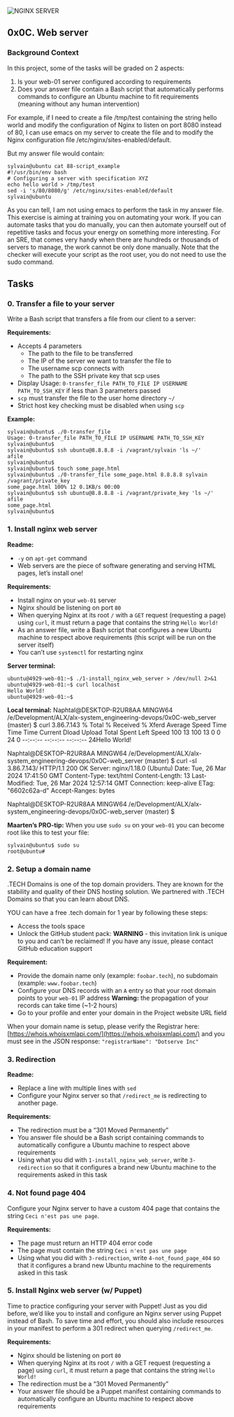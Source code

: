 
![NGINX SERVER](https://s3.amazonaws.com/intranet-projects-files/holbertonschool-sysadmin_devops/266/8Gu52Qv.png)

## 0x0C. Web server

### Background Context

In this project, some of the tasks will be graded on 2 aspects:

1. Is your web-01 server configured according to requirements
2. Does your answer file contain a Bash script that automatically performs commands to configure an Ubuntu machine to fit requirements (meaning without any human intervention)

For example, if I need to create a file /tmp/test containing the string hello world and modify the configuration of Nginx to listen on port 8080 instead of 80, I can use emacs on my server to create the file and to modify the Nginx configuration file /etc/nginx/sites-enabled/default.

But my answer file would contain:

```
sylvain@ubuntu cat 88-script_example
#!/usr/bin/env bash
# Configuring a server with specification XYZ
echo hello world > /tmp/test
sed -i 's/80/8080/g' /etc/nginx/sites-enabled/default
sylvain@ubuntu
```

As you can tell, I am not using emacs to perform the task in my answer file. This exercise is aiming at training you on automating your work. If you can automate tasks that you do manually, you can then automate yourself out of repetitive tasks and focus your energy on something more interesting. For an SRE, that comes very handy when there are hundreds or thousands of servers to manage, the work cannot be only done manually. Note that the checker will execute your script as the root user, you do not need to use the sudo command.


## Tasks

### 0. Transfer a file to your server

Write a Bash script that transfers a file from our client to a server:

**Requirements:**

- Accepts 4 parameters
  - The path to the file to be transferred
  - The IP of the server we want to transfer the file to
  - The username scp connects with
  - The path to the SSH private key that scp uses
- Display Usage: `0-transfer_file PATH_TO_FILE IP USERNAME PATH_TO_SSH_KEY` if less than 3 parameters passed
- `scp` must transfer the file to the user home directory `~/`
- Strict host key checking must be disabled when using `scp`

**Example:**

```
sylvain@ubuntu$ ./0-transfer_file
Usage: 0-transfer_file PATH_TO_FILE IP USERNAME PATH_TO_SSH_KEY
sylvain@ubuntu$
sylvain@ubuntu$ ssh ubuntu@8.8.8.8 -i /vagrant/sylvain 'ls ~/'
afile
sylvain@ubuntu$
sylvain@ubuntu$ touch some_page.html
sylvain@ubuntu$ ./0-transfer_file some_page.html 8.8.8.8 sylvain /vagrant/private_key
some_page.html 100% 12 0.1KB/s 00:00
sylvain@ubuntu$ ssh ubuntu@8.8.8.8 -i /vagrant/private_key 'ls ~/'
afile
some_page.html
sylvain@ubuntu$
```


### 1. Install nginx web server

**Readme:**

- `-y` on `apt-get` command
- Web servers are the piece of software generating and serving HTML pages, let’s install one!

**Requirements:**

- Install nginx on your `web-01` server
- Nginx should be listening on port `80`
- When querying Nginx at its root `/` with a `GET` request (requesting a page) using `curl`, it must return a page that contains the string `Hello World!`
- As an answer file, write a Bash script that configures a new Ubuntu machine to respect above requirements (this script will be run on the server itself)
- You can’t use `systemctl` for restarting nginx

**Server terminal:**

```
ubuntu@4929-web-01:~$ ./1-install_nginx_web_server > /dev/null 2>&1
ubuntu@4929-web-01:~$ curl localhost
Hello World!
ubuntu@4929-web-01:~$

```


**Local terminal:**
Naphtal@DESKTOP-R2UR8AA MINGW64 /e/Development/ALX/alx-system_engineering-devops/0x0C-web_server (master)
$ curl 3.86.7.143
  % Total    % Received % Xferd  Average Speed   Time    Time     Time  Current
                                 Dload  Upload   Total   Spent    Left  Speed
100    13  100    13    0     0     24      0 --:--:-- --:--:-- --:--:--    24Hello World!


Naphtal@DESKTOP-R2UR8AA MINGW64 /e/Development/ALX/alx-system_engineering-devops/0x0C-web_server (master)
$ curl -sI 3.86.7.143/
HTTP/1.1 200 OK
Server: nginx/1.18.0 (Ubuntu)
Date: Tue, 26 Mar 2024 17:41:50 GMT
Content-Type: text/html
Content-Length: 13
Last-Modified: Tue, 26 Mar 2024 12:57:14 GMT
Connection: keep-alive
ETag: "6602c62a-d"
Accept-Ranges: bytes


Naphtal@DESKTOP-R2UR8AA MINGW64 /e/Development/ALX/alx-system_engineering-devops/0x0C-web_server (master)
$


**Maarten’s PRO-tip:**
When you use `sudo su` on your `web-01` you can become root like this to test your file:

```
sylvain@ubuntu$ sudo su
root@ubuntu#
```


### 2. Setup a domain name

.TECH Domains is one of the top domain providers. They are known for the stability and quality of their DNS hosting solution. We partnered with .TECH Domains so that you can learn about DNS.

YOU can have a free .tech domain for 1 year by following these steps:

- Access the tools space
- Unlock the GitHub student pack: **WARNING** - this invitation link is unique to you and can’t be reclaimed! If you have any issue, please contact GitHub education support

**Requirement:**

- Provide the domain name only (example: `foobar.tech`), no subdomain (example: `www.foobar.tech`)
- Configure your DNS records with an `A` entry so that your root domain points to your `web-01` IP address **Warning:** the propagation of your records can take time (~1-2 hours)
- Go to your profile and enter your domain in the Project website URL field

When your domain name is setup, please verify the Registrar here: [https://whois.whoisxmlapi.com/](https://whois.whoisxmlapi.com/) and you must see in the JSON response: `"registrarName": "Dotserve Inc"`

### 3. Redirection

**Readme:**

- Replace a line with multiple lines with `sed`
- Configure your Nginx server so that `/redirect_me` is redirecting to another page.

**Requirements:**

- The redirection must be a “301 Moved Permanently”
- You answer file should be a Bash script containing commands to automatically configure a Ubuntu machine to respect above requirements
- Using what you did with `1-install_nginx_web_server`, write `3-redirection` so that it configures a brand new Ubuntu machine to the requirements asked in this task

### 4. Not found page 404

Configure your Nginx server to have a custom 404 page that contains the string `Ceci n'est pas une page`.

**Requirements:**

- The page must return an HTTP 404 error code
- The page must contain the string `Ceci n'est pas une page`
- Using what you did with `3-redirection`, write `4-not_found_page_404` so that it configures a brand new Ubuntu machine to the requirements asked in this task

### 5. Install Nginx web server (w/ Puppet)

Time to practice configuring your server with Puppet! Just as you did before, we’d like you to install and configure an Nginx server using Puppet instead of Bash. To save time and effort, you should also include resources in your manifest to perform a 301 redirect when querying `/redirect_me`.

**Requirements:**

- Nginx should be listening on port `80`
- When querying Nginx at its root `/` with a GET request (requesting a page) using `curl`, it must return a page that contains the string `Hello World!`
- The redirection must be a “301 Moved Permanently”
- Your answer file should be a Puppet manifest containing commands to automatically configure an Ubuntu machine to respect above requirements


